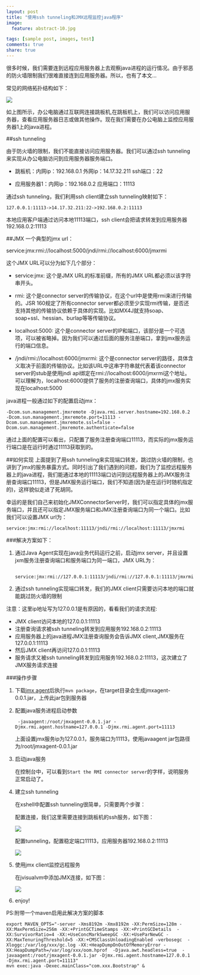 ```yaml
---
layout: post
title: "使用ssh tunneling和JMX远程监控java程序"
image:
  feature: abstract-10.jpg

tags: [sample post, images, test]
comments: true
share: true
---
```


很多时候，我们需要连到远程应用服务器上去观察java进程的运行情况。由于邪恶的防火墙限制我们很难直接连到应用服务器。所以，也有了本文...
<!--more-->
常见的网络拓扑结构如下：

![](/images/ssh_tunneling_jmx/network_topology.jpg)

如上图所示，办公电脑通过互联网连接跳板机,在跳板机上，我们可以访问应用服务器，查看应用服务器日志或做其他操作。现在我们需要在办公电脑上监控应用服务器1上的java进程。

##ssh tunneling

由于防火墙的限制，我们不能直接访问应用服务器。我们可以通过ssh tunneling来实现从办公电脑访问到应用服务器服务端口。


- 跳板机：内网ip：192.168.0.1 外网ip：14.17.32.211 ssh端口：22

- 应用服务器1：内网ip：192.168.0.2 应用端口：11113

通过ssh tunneling，我们利用ssh client建立ssh tunneling映射如下：

	127.0.0.1:11113->14.17.32.211:22->192.168.0.2:11113

本地应用客户端通过访问本地11113端口，ssh client会把请求转发到应用服务器192.168.0.2:11113


##JMX
一个典型的jmx url：

service:jmx:rmi://localhost:5000/jndi/rmi://localhost:6000/jmxrmi

这个JMX URL可以分为如下几个部分：

- service:jmx: 这个是JMX URL的标准前缀，所有的JMX URL都必须以该字符串开头。

- rmi: 这个是connector server的传输协议，在这个url中是使用rmi来进行传输的。JSR 160规定了所有connector server都必须至少实现rmi传输，是否还支持其他的传输协议依赖于具体的实现。比如MX4J就支持soap、soap+ssl、hessian、burlap等等传输协议。

- localhost:5000: 这个是connector server的IP和端口，该部分是一个可选项，可以被省略掉。因为我们可以通过后面的服务注册端口，拿到jmx服务运行的端口信息。

- /jndi/rmi://localhost:6000/jmxrmi: 这个是connector server的路径，具体含义取决于前面的传输协议。比如该URL中这串字符串就代表着该connector server的stub是使用jndi api绑定在rmi://localhost:6000/jmxrmi这个地址。可以理解为，localhost:6000提供了服务的注册查询端口，具体的jmx服务实现在localhost:5000

java进程一般通过如下的配置启动jmx：

 	-Dcom.sun.management.jmxremote -Djava.rmi.server.hostname=192.168.0.2  -Dcom.sun.management.jmxremote.port=11113 -Dcom.sun.management.jmxremote.ssl=false -Dcom.sun.management.jmxremote.authenticate=false

通过上面的配置可以看出，只配置了服务注册查询端口11113，而实际的jmx服务运行端口是在运行时通过11113获取到的。

##如何实现
上面提到了用ssh tunneling来实现端口转发，跳过防火墙的限制，也讲到了jmx的服务暴露方式。同时引出了我们遇到的问题，我们为了监控远程服务器上的java进程，我们能通过本地的11113端口访问到远程服务器上的JMX服务注册查询端口11113，但是JMX服务运行端口，我们不知道(因为是在运行时随机指定的)，这样貌似走进了死胡同。

幸运的是我们自己来初始化JMXConnectorServer时，我们可以指定具体的jmx服务端口，并且还可以指定JMX服务端口和JMX注册查询端口为同一个端口。比如我们可以设置JMX url为：

	service:jmx:rmi://localhost:11113/jndi/rmi://localhost:11113/jmxrmi

###解决方案如下：

1. 通过Java Agent实现在java业务代码运行之前，启动jmx server，并且设置jxm服务注册查询端口和服务端口为同一端口，JMX URL为：

		service:jmx:rmi://127.0.0.1:11113/jndi/rmi://127.0.0.1:11113/jmxrmi
	
	

2. 通过ssh tunneling实现端口转发，我们的JMX client只需要访问本地的端口就能跳过防火墙的限制


注意：这里ip地址写为127.0.0.1是有原因的，看看我们的请求流程:


- JMX client访问本地的127.0.0.1:11113
- 注册查询请求被ssh tunneling转发到应用服务192.168.0.2:11113
- 应用服务器上的java进程JMX注册查询服务会告诉JMX client,JMX服务在127.0.0.1:11113
- 然后JMX client再访问127.0.0.1:11113
- 服务请求又被ssh tunneling转发到应用服务192.168.0.2:11113，这次建立了JMX服务请求连接

###操作步骤

1. 下载[jmx agent](https://github.com/bohrqiu/jmx_agent.git)后执行`mvn package`，在target目录会生成jmxagent-0.0.1.jar，上传此jar包到服务器
2. 配置java服务进程启动参数
	
		-javaagent:/root/jmxagent-0.0.1.jar -Djmx.rmi.agent.hostname=127.0.0.1 -Djmx.rmi.agent.port=11113
	
	上面设置jmx服务ip为127.0.0.1，服务端口为11113，使用javaagent jar包路径为/root/jmxagent-0.0.1.jar

3. 启动java服务
	
	在控制台中，可以看到`Start the RMI connector server`的字样，说明服务正常启动了。

4. 建立ssh tunneling

	在xshell中配置ssh tunneling很简单，只需要两个步骤：

	配置连接，我们这里需要连接到跳板机的ssh服务，如下图：	

	![](/images/ssh_tunneling_jmx/xshell_ssh_tunneling1.jpg)
	
	配置tunneling，配置稳定端口11113，应用服务器192.168.0.2:11113

	![](/images/ssh_tunneling_jmx/xshell_ssh_tunneling2.jpg)

5. 使用jmx client监控远程服务

	在jvisualvm中添加JMX连接，如下图：
	
	![](/images/ssh_tunneling_jmx/xshell_ssh_tunneling3.jpg)

6. enjoy!	


PS:附带一个maven启用此解决方案的脚本

	export MAVEN_OPTS="-server -Xms8192m -Xmx8192m -XX:PermSize=128m -XX:MaxPermSize=256m -XX:+PrintGCTimeStamps -XX:+PrintGCDetails  -XX:SurvivorRatio=4 -XX:+UseConcMarkSweepGC -XX:+UseParNewGC -XX:MaxTenuringThreshold=5 -XX:+CMSClassUnloadingEnabled -verbosegc  -Xloggc:/var/log/xxx/gc.log -XX:+HeapDumpOnOutOfMemoryError -XX:HeapDumpPath=/var/log/xxx/oom.hprof  -Djava.awt.headless=true  -javaagent:/root/jmxagent-0.0.1.jar -Djmx.rmi.agent.hostname=127.0.0.1 -Djmx.rmi.agent.port=11113"
	mvn exec:java -Dexec.mainClass="com.xxx.Bootstrap" &
